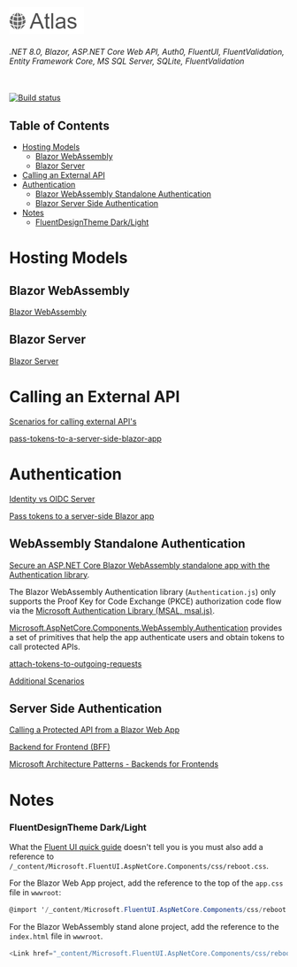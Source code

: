 ![Alt text](/readme-images/Atlas.png?raw=true "Atlas") 

###### .NET 8.0, Blazor, ASP.NET Core Web API, Auth0, FluentUI, FluentValidation, Entity Framework Core, MS SQL Server, SQLite, FluentValidation

\
[![Build status](https://ci.appveyor.com/api/projects/status/qx6pbauk9bfpopst?svg=true)](https://ci.appveyor.com/project/grantcolley/atlas)

## Table of Contents
* [Hosting Models](#hosting-models)
  * [Blazor WebAssembly](#blazor-webassembly)
  * [Blazor Server](#blazor-server)
* [Calling an External API](#calling-an-external-api) 
* [Authentication](#authentication)
  * [Blazor WebAssembly Standalone Authentication](#webassembly-standalone-authentication)
  * [Blazor Server Side Authentication](#server-side-authentication)
* [Notes](#notes)
    * [FluentDesignTheme Dark/Light](#fluentdesigntheme-darklight) 

# Hosting Models
## Blazor WebAssembly
[Blazor WebAssembly](https://learn.microsoft.com/en-us/aspnet/core/blazor/hosting-models?view=aspnetcore-8.0#blazor-webassembly)

## Blazor Server
[Blazor Server](https://learn.microsoft.com/en-us/aspnet/core/blazor/hosting-models?view=aspnetcore-8.0#blazor-server)

# Calling an External API
[Scenarios for calling external API's](https://learn.microsoft.com/en-us/aspnet/core/blazor/call-web-api?view=aspnetcore-8.0#server-side-scenarios-for-calling-external-web-apis)

[pass-tokens-to-a-server-side-blazor-app](https://learn.microsoft.com/en-us/aspnet/core/blazor/security/server/additional-scenarios#pass-tokens-to-a-server-side-blazor-app)

# Authentication

[Identity vs OIDC Server](https://learn.microsoft.com/en-us/aspnet/core/security/how-to-choose-identity-solution?view=aspnetcore-8.0#identity-vs-oidc-server)

[Pass tokens to a server-side Blazor app](https://learn.microsoft.com/en-us/aspnet/core/blazor/security/server/additional-scenarios?view=aspnetcore-8.0#pass-tokens-to-a-server-side-blazor-app)

## WebAssembly Standalone Authentication
[Secure an ASP.NET Core Blazor WebAssembly standalone app with the Authentication library](https://learn.microsoft.com/en-us/aspnet/core/blazor/security/webassembly/standalone-with-authentication-library).

The Blazor WebAssembly Authentication library (`Authentication.js`) only supports the Proof Key for Code Exchange (PKCE) authorization code flow via the [Microsoft Authentication Library (MSAL, msal.js)](https://learn.microsoft.com/en-us/entra/identity-platform/msal-overview).

[Microsoft.AspNetCore.Components.WebAssembly.Authentication](https://www.nuget.org/packages/Microsoft.AspNetCore.Components.WebAssembly.Authentication) provides a set of primitives that help the app authenticate users and obtain tokens to call protected APIs.

[attach-tokens-to-outgoing-requests](https://learn.microsoft.com/en-us/aspnet/core/blazor/security/webassembly/additional-scenarios?view=aspnetcore-8.0#attach-tokens-to-outgoing-requests)

[Additional Scenarios](https://learn.microsoft.com/en-us/aspnet/core/blazor/security/webassembly/additional-scenarios)

## Server Side Authentication

[Calling a Protected API from a Blazor Web App](https://auth0.com/blog/call-protected-api-from-blazor-web-app/)

[Backend for Frontend (BFF)](https://datatracker.ietf.org/doc/html/draft-ietf-oauth-browser-based-apps#name-backend-for-frontend-bff)

[Microsoft Architecture Patterns - Backends for Frontends](https://learn.microsoft.com/en-us/azure/architecture/patterns/backends-for-frontends)

# Notes
### FluentDesignTheme Dark/Light
What the [Fluent UI quick guide](https://fluentui-blazor.net/DesignTheme) doesn't tell you is you must also add a reference to `/_content/Microsoft.FluentUI.AspNetCore.Components/css/reboot.css`.

For the Blazor Web App project, add the reference to the top of the `app.css` file in `wwwroot`:
```C#
@import '/_content/Microsoft.FluentUI.AspNetCore.Components/css/reboot.css';
```

For the Blazor WebAssembly stand alone project, add the reference to the `index.html` file in `wwwroot`.
```C#
<Link href="_content/Microsoft.FluentUI.AspNetCore.Components/css/reboot.css" rel="stylesheet" />
```
